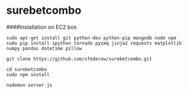 # surebetcombo

####Installation on EC2 box

```
sudo apt-get install git python-dev python-pip mongodb node npm 
sudo pip install ipython tornado pyzmq jinja2 requests matplotlib numpy pandas datetime pillow

git clone https://github.com/sfederow/surebetcombo.git

cd surebetcombo
sudo npm install

nodemon server.js
```

